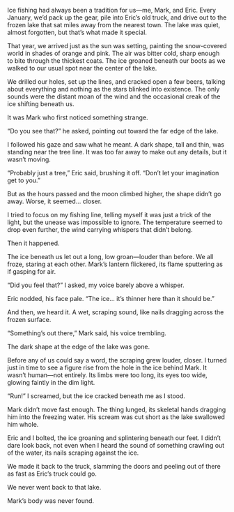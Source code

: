 Ice fishing had always been a tradition for us—me, Mark, and Eric. Every January, we’d pack up the gear, pile into Eric’s old truck, and drive out to the frozen lake that sat miles away from the nearest town. The lake was quiet, almost forgotten, but that’s what made it special.

That year, we arrived just as the sun was setting, painting the snow-covered world in shades of orange and pink. The air was bitter cold, sharp enough to bite through the thickest coats. The ice groaned beneath our boots as we walked to our usual spot near the center of the lake.

We drilled our holes, set up the lines, and cracked open a few beers, talking about everything and nothing as the stars blinked into existence. The only sounds were the distant moan of the wind and the occasional creak of the ice shifting beneath us.

It was Mark who first noticed something strange.

“Do you see that?” he asked, pointing out toward the far edge of the lake.

I followed his gaze and saw what he meant. A dark shape, tall and thin, was standing near the tree line. It was too far away to make out any details, but it wasn’t moving.

“Probably just a tree,” Eric said, brushing it off. “Don’t let your imagination get to you.”

But as the hours passed and the moon climbed higher, the shape didn’t go away. Worse, it seemed... closer.

I tried to focus on my fishing line, telling myself it was just a trick of the light, but the unease was impossible to ignore. The temperature seemed to drop even further, the wind carrying whispers that didn’t belong.

Then it happened.

The ice beneath us let out a long, low groan—louder than before. We all froze, staring at each other. Mark’s lantern flickered, its flame sputtering as if gasping for air.

“Did you feel that?” I asked, my voice barely above a whisper.

Eric nodded, his face pale. “The ice... it’s thinner here than it should be.”

And then, we heard it. A wet, scraping sound, like nails dragging across the frozen surface.

“Something’s out there,” Mark said, his voice trembling.

The dark shape at the edge of the lake was gone.

Before any of us could say a word, the scraping grew louder, closer. I turned just in time to see a figure rise from the hole in the ice behind Mark. It wasn’t human—not entirely. Its limbs were too long, its eyes too wide, glowing faintly in the dim light.

“Run!” I screamed, but the ice cracked beneath me as I stood.

Mark didn’t move fast enough. The thing lunged, its skeletal hands dragging him into the freezing water. His scream was cut short as the lake swallowed him whole.

Eric and I bolted, the ice groaning and splintering beneath our feet. I didn’t dare look back, not even when I heard the sound of something crawling out of the water, its nails scraping against the ice.

We made it back to the truck, slamming the doors and peeling out of there as fast as Eric’s truck could go.

We never went back to that lake.

Mark’s body was never found.

